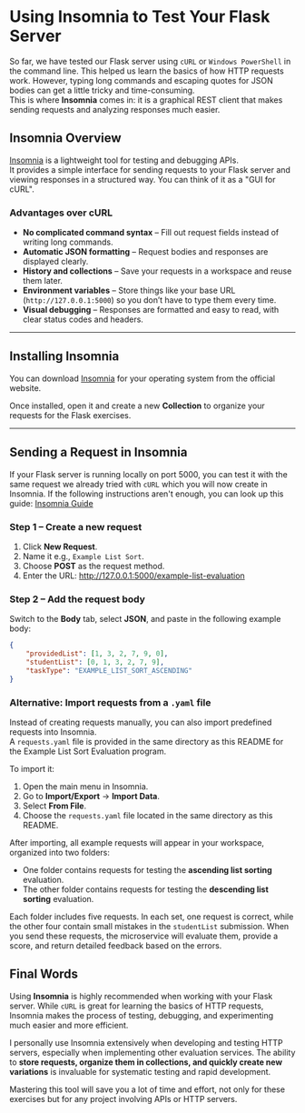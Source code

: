 # Using Insomnia to Test Your Flask Server

So far, we have tested our Flask server using `cURL` or `Windows PowerShell` in the command line. This helped us learn the basics of how HTTP requests work. However, typing long commands and escaping quotes for JSON bodies can get a little tricky and time-consuming.  
This is where **Insomnia** comes in: it is a graphical REST client that makes sending requests and analyzing responses much easier.

## Insomnia Overview
[Insomnia](https://insomnia.rest/) is a lightweight tool for testing and debugging APIs.  
It provides a simple interface for sending requests to your Flask server and viewing responses in a structured way. You can think of it as a "GUI for cURL".

### Advantages over cURL
- **No complicated command syntax** – Fill out request fields instead of writing long commands.  
- **Automatic JSON formatting** – Request bodies and responses are displayed clearly.  
- **History and collections** – Save your requests in a workspace and reuse them later.  
- **Environment variables** – Store things like your base URL (`http://127.0.0.1:5000`) so you don’t have to type them every time.  
- **Visual debugging** – Responses are formatted and easy to read, with clear status codes and headers.

---

## Installing Insomnia
You can download [Insomnia](https://insomnia.rest/download) for your operating system from the official website.

Once installed, open it and create a new **Collection** to organize your requests for the Flask exercises.

---

## Sending a Request in Insomnia
If your Flask server is running locally on port 5000, you can test it with the same request we already tried with `cURL` which you will now create in Insomnia. If the following instructions aren't enough, you can look up this guide: [Insomnia Guide](https://docs.insomnia.rest/insomnia/send-your-first-request)

### Step 1 – Create a new request
1. Click **New Request**.  
2. Name it e.g., `Example List Sort`.  
3. Choose **POST** as the request method.  
4. Enter the URL: http://127.0.0.1:5000/example-list-evaluation

### Step 2 – Add the request body
Switch to the **Body** tab, select **JSON**, and paste in the following example body:
```json
{
    "providedList": [1, 3, 2, 7, 9, 0],
    "studentList": [0, 1, 3, 2, 7, 9],
    "taskType": "EXAMPLE_LIST_SORT_ASCENDING"
}
```

### Alternative: Import requests from a `.yaml` file
Instead of creating requests manually, you can also import predefined requests into Insomnia.  
A `requests.yaml` file is provided in the same directory as this README for the Example List Sort Evaluation program.  

To import it:  
1. Open the main menu in Insomnia.  
2. Go to **Import/Export** → **Import Data**.  
3. Select **From File**.  
4. Choose the `requests.yaml` file located in the same directory as this README.  

After importing, all example requests will appear in your workspace, organized into two folders:  
- One folder contains requests for testing the **ascending list sorting** evaluation.  
- The other folder contains requests for testing the **descending list sorting** evaluation.  

Each folder includes five requests. In each set, one request is correct, while the other four contain small mistakes in the `studentList` submission. When you send these requests, the microservice will evaluate them, provide a score, and return detailed feedback based on the errors.


## Final Words

Using **Insomnia** is highly recommended when working with your Flask server. While `cURL` is great for learning the basics of HTTP requests, Insomnia makes the process of testing, debugging, and experimenting much easier and more efficient.  

I personally use Insomnia extensively when developing and testing HTTP servers, especially when implementing other evaluation services. The ability to **store requests, organize them in collections, and quickly create new variations** is invaluable for systematic testing and rapid development.  

Mastering this tool will save you a lot of time and effort, not only for these exercises but for any project involving APIs or HTTP servers.
